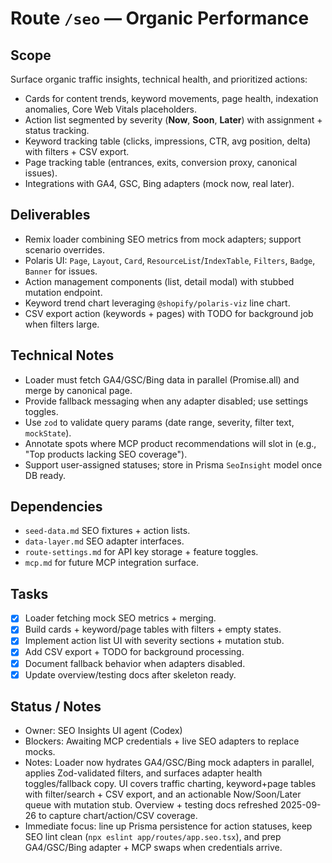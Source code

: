 # Route `/seo` — Organic Performance

## Scope
Surface organic traffic insights, technical health, and prioritized actions:
- Cards for content trends, keyword movements, page health, indexation anomalies, Core Web Vitals placeholders.
- Action list segmented by severity (**Now**, **Soon**, **Later**) with assignment + status tracking.
- Keyword tracking table (clicks, impressions, CTR, avg position, delta) with filters + CSV export.
- Page tracking table (entrances, exits, conversion proxy, canonical issues).
- Integrations with GA4, GSC, Bing adapters (mock now, real later).

## Deliverables
- Remix loader combining SEO metrics from mock adapters; support scenario overrides.
- Polaris UI: `Page`, `Layout`, `Card`, `ResourceList`/`IndexTable`, `Filters`, `Badge`, `Banner` for issues.
- Action management components (list, detail modal) with stubbed mutation endpoint.
- Keyword trend chart leveraging `@shopify/polaris-viz` line chart.
- CSV export action (keywords + pages) with TODO for background job when filters large.

## Technical Notes
- Loader must fetch GA4/GSC/Bing data in parallel (Promise.all) and merge by canonical page.
- Provide fallback messaging when any adapter disabled; use settings toggles.
- Use `zod` to validate query params (date range, severity, filter text, `mockState`).
- Annotate spots where MCP product recommendations will slot in (e.g., "Top products lacking SEO coverage").
- Support user-assigned statuses; store in Prisma `SeoInsight` model once DB ready.

## Dependencies
- `seed-data.md` SEO fixtures + action lists.
- `data-layer.md` SEO adapter interfaces.
- `route-settings.md` for API key storage + feature toggles.
- `mcp.md` for future MCP integration surface.

## Tasks
- [x] Loader fetching mock SEO metrics + merging.
- [x] Build cards + keyword/page tables with filters + empty states.
- [x] Implement action list UI with severity sections + mutation stub.
- [x] Add CSV export + TODO for background processing.
- [x] Document fallback behavior when adapters disabled.
- [x] Update overview/testing docs after skeleton ready.

## Status / Notes
- Owner: SEO Insights UI agent (Codex)
- Blockers: Awaiting MCP credentials + live SEO adapters to replace mocks.
- Notes: Loader now hydrates GA4/GSC/Bing mock adapters in parallel, applies Zod-validated filters, and surfaces adapter health toggles/fallback copy. UI covers traffic charting, keyword+page tables with filter/search + CSV export, and an actionable Now/Soon/Later queue with mutation stub. Overview + testing docs refreshed 2025-09-26 to capture chart/action/CSV coverage.
- Immediate focus: line up Prisma persistence for action statuses, keep SEO lint clean (`npx eslint app/routes/app.seo.tsx`), and prep GA4/GSC/Bing adapter + MCP swaps when credentials arrive.
